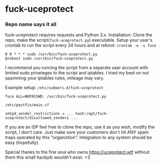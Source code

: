# fuck-uceprotect
### Repo name says it all


fuck-uceprotect requires requests and Python 3.x.
Installation:
Clone the repo, make the script(`fuck-uceprotect.py`) executable.
Setup your user's crontab to run the script every 24 hours and at reboot:
`crontab -e -u fuce`
```cron
0 0 * * * sudo /usr/bin/fuck-uceprotect.py
@reboot sudo /usr/bin/fuck-uceprotect.py
```
I recommend you running the script from a separate user account with limited sudo priveleges to the script and iptables. I tried my best on not spamming your iptables rules, mileage may vary.

Example setup:
`/etc/sudoers.d/fuck-uceprotect`
```
fuce ALL=NOPASSWD: /usr/bin/fuck-uceprotect.py
```

`/etc/postfix/main.cf`
```
smtpd_sender_restrictions = ... hash:/opt/fuck-uceprotect/disallowed_senders ...
```

If you are an ISP feel free to clone the repo, use it as you wish, modify the script, I don't care. Just make sure your customers don't hit ANY spam traps operated by this "organiztion". Integration to any system should be easy (hopefully).

Special thanks to the fine soul who owns https://uceprotect.wtf without them this small hackjob wouldn't exist. <3
